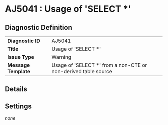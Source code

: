 # AJ5041 : Usage of 'SELECT *' 

## Diagnostic Definition

<table>
  <tr>
    <td class="header"><b>Diagnostic ID</b></td>
    <td>AJ5041</td>
  </tr>
  <tr>
    <td class="header"><b>Title</b></td>
    <td>Usage of 'SELECT *' </td>
  </tr>
  <tr>
    <td class="header"><b>Issue Type</b></td>
    <td>Warning</td>
  </tr>
  <tr>
    <td class="header"><b>Message Template</b></td>
    <td>Usage of 'SELECT *' from a non-CTE or non-derived table source</td>
  </tr>
  
</table>

## Details



## Settings

*none*

